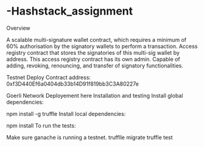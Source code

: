 # -Hashstack_assignment
Overview

A scalable multi-signature wallet contract, which requires a minimum of 60% authorisation by the signatory wallets to perform a transaction.
Access registry contract that stores the signatories of this multi-sig wallet by address.
This access registry contract has its own admin. Capable of adding, revoking, renouncing, and transfer of signatory functionalities.

Testnet Deploy
Contract address: 0xf3D440Ef6a0404db33b14D91f819bb3C3A80227e 

Goerli Network Deployement here
Installation and testing
Install global dependencies:

npm install -g truffle
Install local dependencies:

npm install
To run the tests:

Make sure ganache is running a testnet.
trufflle migrate
truffle test
